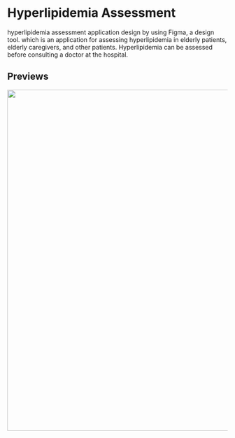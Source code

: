 # Hyperlipidemia Assessment
hyperlipidemia assessment application design by using Figma, a design tool. which is an application for assessing hyperlipidemia in elderly patients, elderly caregivers, and other patients. Hyperlipidemia can be assessed before consulting a doctor at the hospital.

## Previews
<p align="left">
  <img width="780" src="Previews/HomePage.jpg">
</p>
